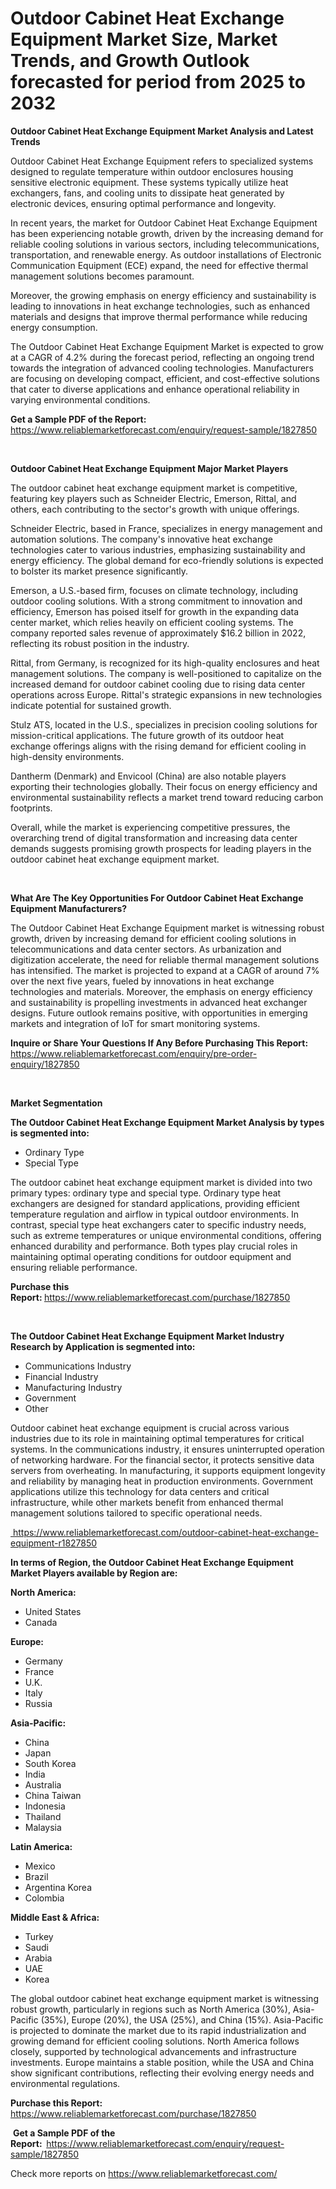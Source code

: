 <p><h1>Outdoor Cabinet Heat Exchange Equipment Market Size, Market Trends, and Growth Outlook forecasted for period from 2025 to 2032</h1></p><p><strong>Outdoor Cabinet Heat Exchange Equipment Market Analysis and Latest Trends</strong></p>
<p><p>Outdoor Cabinet Heat Exchange Equipment refers to specialized systems designed to regulate temperature within outdoor enclosures housing sensitive electronic equipment. These systems typically utilize heat exchangers, fans, and cooling units to dissipate heat generated by electronic devices, ensuring optimal performance and longevity.</p><p>In recent years, the market for Outdoor Cabinet Heat Exchange Equipment has been experiencing notable growth, driven by the increasing demand for reliable cooling solutions in various sectors, including telecommunications, transportation, and renewable energy. As outdoor installations of Electronic Communication Equipment (ECE) expand, the need for effective thermal management solutions becomes paramount. </p><p>Moreover, the growing emphasis on energy efficiency and sustainability is leading to innovations in heat exchange technologies, such as enhanced materials and designs that improve thermal performance while reducing energy consumption. </p><p>The Outdoor Cabinet Heat Exchange Equipment Market is expected to grow at a CAGR of 4.2% during the forecast period, reflecting an ongoing trend towards the integration of advanced cooling technologies. Manufacturers are focusing on developing compact, efficient, and cost-effective solutions that cater to diverse applications and enhance operational reliability in varying environmental conditions.</p></p>
<p><strong>Get a Sample PDF of the Report:&nbsp;</strong> <a href="https://www.reliablemarketforecast.com/enquiry/request-sample/1827850?utm_campaign=2413&utm_medium=2&utm_source=Github&utm_content=ia&utm_term=12042025&utm_id=outdoor-cabinet-heat-exchange-equipment">https://www.reliablemarketforecast.com/enquiry/request-sample/1827850</a></p>
<p>&nbsp;</p>
<p><strong>Outdoor Cabinet Heat Exchange Equipment Major Market Players</strong></p>
<p><p>The outdoor cabinet heat exchange equipment market is competitive, featuring key players such as Schneider Electric, Emerson, Rittal, and others, each contributing to the sector's growth with unique offerings.</p><p>Schneider Electric, based in France, specializes in energy management and automation solutions. The company's innovative heat exchange technologies cater to various industries, emphasizing sustainability and energy efficiency. The global demand for eco-friendly solutions is expected to bolster its market presence significantly.</p><p>Emerson, a U.S.-based firm, focuses on climate technology, including outdoor cooling solutions. With a strong commitment to innovation and efficiency, Emerson has poised itself for growth in the expanding data center market, which relies heavily on efficient cooling systems. The company reported sales revenue of approximately $16.2 billion in 2022, reflecting its robust position in the industry.</p><p>Rittal, from Germany, is recognized for its high-quality enclosures and heat management solutions. The company is well-positioned to capitalize on the increased demand for outdoor cabinet cooling due to rising data center operations across Europe. Rittal's strategic expansions in new technologies indicate potential for sustained growth.</p><p>Stulz ATS, located in the U.S., specializes in precision cooling solutions for mission-critical applications. The future growth of its outdoor heat exchange offerings aligns with the rising demand for efficient cooling in high-density environments.</p><p>Dantherm (Denmark) and Envicool (China) are also notable players exporting their technologies globally. Their focus on energy efficiency and environmental sustainability reflects a market trend toward reducing carbon footprints.</p><p>Overall, while the market is experiencing competitive pressures, the overarching trend of digital transformation and increasing data center demands suggests promising growth prospects for leading players in the outdoor cabinet heat exchange equipment market.</p></p>
<p>&nbsp;</p>
<p><strong>What Are The Key Opportunities For Outdoor Cabinet Heat Exchange Equipment Manufacturers?</strong></p>
<p><p>The Outdoor Cabinet Heat Exchange Equipment market is witnessing robust growth, driven by increasing demand for efficient cooling solutions in telecommunications and data center sectors. As urbanization and digitization accelerate, the need for reliable thermal management solutions has intensified. The market is projected to expand at a CAGR of around 7% over the next five years, fueled by innovations in heat exchange technologies and materials. Moreover, the emphasis on energy efficiency and sustainability is propelling investments in advanced heat exchanger designs. Future outlook remains positive, with opportunities in emerging markets and integration of IoT for smart monitoring systems.</p></p>
<p><strong>Inquire or Share Your Questions If Any Before Purchasing This Report:</strong> <a href="https://www.reliablemarketforecast.com/enquiry/pre-order-enquiry/1827850?utm_campaign=2413&utm_medium=2&utm_source=Github&utm_content=ia&utm_term=12042025&utm_id=outdoor-cabinet-heat-exchange-equipment">https://www.reliablemarketforecast.com/enquiry/pre-order-enquiry/1827850</a></p>
<p>&nbsp;</p>
<p><strong>Market Segmentation</strong></p>
<p><strong>The Outdoor Cabinet Heat Exchange Equipment Market Analysis by types is segmented into:</strong></p>
<p><ul><li>Ordinary Type</li><li>Special Type</li></ul></p>
<p><p>The outdoor cabinet heat exchange equipment market is divided into two primary types: ordinary type and special type. Ordinary type heat exchangers are designed for standard applications, providing efficient temperature regulation and airflow in typical outdoor environments. In contrast, special type heat exchangers cater to specific industry needs, such as extreme temperatures or unique environmental conditions, offering enhanced durability and performance. Both types play crucial roles in maintaining optimal operating conditions for outdoor equipment and ensuring reliable performance.</p></p>
<p><strong>Purchase this Report:&nbsp;</strong><a href="https://www.reliablemarketforecast.com/purchase/1827850?utm_campaign=2413&utm_medium=2&utm_source=Github&utm_content=ia&utm_term=12042025&utm_id=outdoor-cabinet-heat-exchange-equipment">https://www.reliablemarketforecast.com/purchase/1827850</a></p>
<p>&nbsp;</p>
<p><strong>The Outdoor Cabinet Heat Exchange Equipment Market Industry Research by Application is segmented into:</strong></p>
<p><ul><li>Communications Industry</li><li>Financial Industry</li><li>Manufacturing Industry</li><li>Government</li><li>Other</li></ul></p>
<p><p>Outdoor cabinet heat exchange equipment is crucial across various industries due to its role in maintaining optimal temperatures for critical systems. In the communications industry, it ensures uninterrupted operation of networking hardware. For the financial sector, it protects sensitive data servers from overheating. In manufacturing, it supports equipment longevity and reliability by managing heat in production environments. Government applications utilize this technology for data centers and critical infrastructure, while other markets benefit from enhanced thermal management solutions tailored to specific operational needs.</p></p>
<p><a href="https://www.reliablemarketforecast.com/outdoor-cabinet-heat-exchange-equipment-r1827850?utm_campaign=2413&utm_medium=2&utm_source=Github&utm_content=ia&utm_term=12042025&utm_id=outdoor-cabinet-heat-exchange-equipment">&nbsp;https://www.reliablemarketforecast.com/outdoor-cabinet-heat-exchange-equipment-r1827850</a></p>
<p><strong>In terms of Region, the Outdoor Cabinet Heat Exchange Equipment Market Players available by Region are:</strong></p>
<p>
    <p> <strong> North America: </strong>
        <ul>
            <li>United States</li>
            <li>Canada</li>
        </ul>
        </p> 
    <p> <strong> Europe: </strong>
        <ul>
            <li>Germany</li>
            <li>France</li>
            <li>U.K.</li>
            <li>Italy</li>
            <li>Russia</li>
        </ul>
        </p> 
    <p> <strong> Asia-Pacific: </strong>
        <ul>
            <li>China</li>
            <li>Japan</li>
            <li>South Korea</li>
            <li>India</li>
            <li>Australia</li>
            <li>China Taiwan</li>
            <li>Indonesia</li>
            <li>Thailand</li>
            <li>Malaysia</li>
        </ul>
        </p> 
    <p> <strong> Latin America: </strong>
        <ul>
            <li>Mexico</li>
            <li>Brazil</li>
            <li>Argentina Korea</li>
            <li>Colombia</li>
        </ul>
        </p> 
    <p> <strong> Middle East & Africa: </strong>
        <ul>
            <li>Turkey</li>
            <li>Saudi</li>
            <li>Arabia</li>
            <li>UAE</li>
            <li>Korea</li>
        </ul>
    </p>
    </p>
<p><p>The global outdoor cabinet heat exchange equipment market is witnessing robust growth, particularly in regions such as North America (30%), Asia-Pacific (35%), Europe (20%), the USA (25%), and China (15%). Asia-Pacific is projected to dominate the market due to its rapid industrialization and growing demand for efficient cooling solutions. North America follows closely, supported by technological advancements and infrastructure investments. Europe maintains a stable position, while the USA and China show significant contributions, reflecting their evolving energy needs and environmental regulations.</p></p>
<p><strong>Purchase this Report: </strong><a href="https://www.reliablemarketforecast.com/purchase/1827850?utm_campaign=2413&utm_medium=2&utm_source=Github&utm_content=ia&utm_term=12042025&utm_id=outdoor-cabinet-heat-exchange-equipment">https://www.reliablemarketforecast.com/purchase/1827850</a></p>
<p>&nbsp;<strong>Get a Sample PDF of the Report:&nbsp;&nbsp;</strong><a href="https://www.reliablemarketforecast.com/enquiry/request-sample/1827850?utm_campaign=2413&utm_medium=2&utm_source=Github&utm_content=ia&utm_term=12042025&utm_id=outdoor-cabinet-heat-exchange-equipment">https://www.reliablemarketforecast.com/enquiry/request-sample/1827850</a></p>
<p><strong></strong></p>
<p>Check more reports on <a href="https://www.reliablemarketforecast.com/?utm_campaign=2413&utm_medium=2&utm_source=Github&utm_content=ia&utm_term=12042025&utm_id=outdoor-cabinet-heat-exchange-equipment">https://www.reliablemarketforecast.com/</a></p>